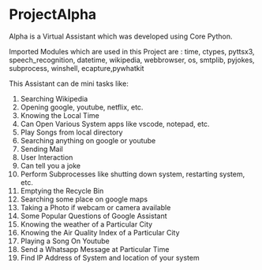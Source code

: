 # ProjectAlpha

Alpha is a Virtual Assistant which was developed using Core Python.

Imported Modules which are used in this Project are : time, ctypes, pyttsx3, speech_recognition, datetime, wikipedia, webbrowser, os, smtplib, pyjokes, subprocess, winshell, ecapture,pywhatkit

This Assistant can de mini tasks like:

1. Searching Wikipedia
2. Opening google, youtube, netflix, etc.
3. Knowing the Local Time
4. Can Open Various System apps like vscode, notepad, etc.
5. Play Songs from local directory
6. Searching anything on google or youtube
7. Sending Mail
8. User Interaction
9. Can tell you a joke
10. Perform Subprocesses like shutting down system, restarting system, etc.
11. Emptying the Recycle Bin
12. Searching some place on google maps
13. Taking a Photo if webcam or camera available
14. Some Popular Questions of Google Assistant
15. Knowing the weather of a Particular City 
16. Knowing the Air Quality Index of a Particular City
17. Playing a Song On Youtube
18. Send a Whatsapp Message at Particular Time
19. Find IP Address of System and location of your system
